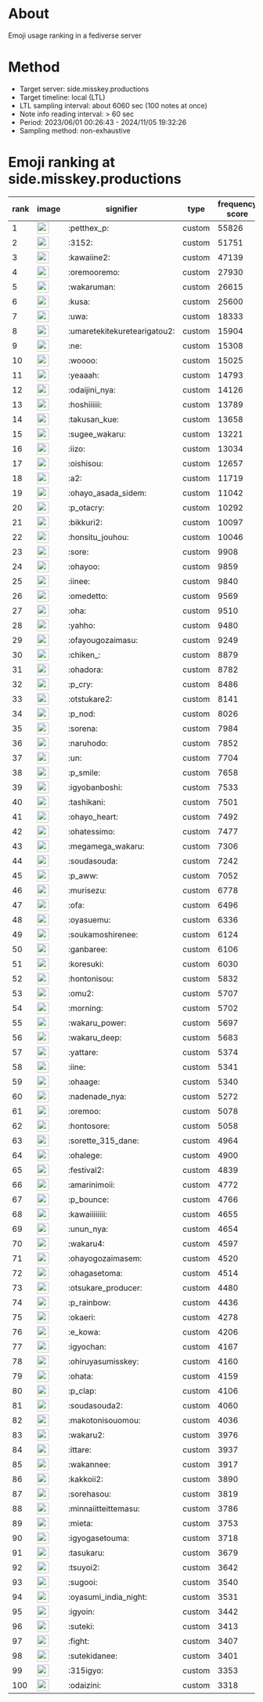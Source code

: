 # About
Emoji usage ranking in a fediverse server

# Method
- Target server: side.misskey.productions
- Target timeline: local (LTL)
- LTL sampling interval: about 6060 sec (100 notes at once)
- Note info reading interval: > 60 sec
- Period: 2023/06/01 00:26:43 - 2024/11/05 19:32:26 
- Sampling method: non-exhaustive

# Emoji ranking at side.misskey.productions

|rank|image|signifier|type|frequency score|
|----|----|----|----|----|
|1|<img height="24" src="https://side.misskey.productions/emoji/petthex_p.webp">|:petthex_p:|custom|55826|
|2|<img height="24" src="https://side.misskey.productions/emoji/3152.webp">|:3152:|custom|51751|
|3|<img height="24" src="https://side.misskey.productions/emoji/kawaiine2.webp">|:kawaiine2:|custom|47139|
|4|<img height="24" src="https://side.misskey.productions/emoji/oremooremo.webp">|:oremooremo:|custom|27930|
|5|<img height="24" src="https://side.misskey.productions/emoji/wakaruman.webp">|:wakaruman:|custom|26615|
|6|<img height="24" src="https://side.misskey.productions/emoji/kusa.webp">|:kusa:|custom|25600|
|7|<img height="24" src="https://side.misskey.productions/emoji/uwa.webp">|:uwa:|custom|18333|
|8|<img height="24" src="https://side.misskey.productions/emoji/umaretekitekuretearigatou2.webp">|:umaretekitekuretearigatou2:|custom|15904|
|9|<img height="24" src="https://side.misskey.productions/emoji/ne.webp">|:ne:|custom|15308|
|10|<img height="24" src="https://side.misskey.productions/emoji/woooo.webp">|:woooo:|custom|15025|
|11|<img height="24" src="https://side.misskey.productions/emoji/yeaaah.webp">|:yeaaah:|custom|14793|
|12|<img height="24" src="https://side.misskey.productions/emoji/odaijini_nya.webp">|:odaijini_nya:|custom|14126|
|13|<img height="24" src="https://side.misskey.productions/emoji/hoshiiiiii.webp">|:hoshiiiiii:|custom|13789|
|14|<img height="24" src="https://side.misskey.productions/emoji/takusan_kue.webp">|:takusan_kue:|custom|13658|
|15|<img height="24" src="https://side.misskey.productions/emoji/sugee_wakaru.webp">|:sugee_wakaru:|custom|13221|
|16|<img height="24" src="https://side.misskey.productions/emoji/iizo.webp">|:iizo:|custom|13034|
|17|<img height="24" src="https://side.misskey.productions/emoji/oishisou.webp">|:oishisou:|custom|12657|
|18|<img height="24" src="https://side.misskey.productions/emoji/a2.webp">|:a2:|custom|11719|
|19|<img height="24" src="https://side.misskey.productions/emoji/ohayo_asada_sidem.webp">|:ohayo_asada_sidem:|custom|11042|
|20|<img height="24" src="https://side.misskey.productions/emoji/p_otacry.webp">|:p_otacry:|custom|10292|
|21|<img height="24" src="https://side.misskey.productions/emoji/bikkuri2.webp">|:bikkuri2:|custom|10097|
|22|<img height="24" src="https://side.misskey.productions/emoji/honsitu_jouhou.webp">|:honsitu_jouhou:|custom|10046|
|23|<img height="24" src="https://side.misskey.productions/emoji/sore.webp">|:sore:|custom|9908|
|24|<img height="24" src="https://side.misskey.productions/emoji/ohayoo.webp">|:ohayoo:|custom|9859|
|25|<img height="24" src="https://side.misskey.productions/emoji/iinee.webp">|:iinee:|custom|9840|
|26|<img height="24" src="https://side.misskey.productions/emoji/omedetto.webp">|:omedetto:|custom|9569|
|27|<img height="24" src="https://side.misskey.productions/emoji/oha.webp">|:oha:|custom|9510|
|28|<img height="24" src="https://side.misskey.productions/emoji/yahho.webp">|:yahho:|custom|9480|
|29|<img height="24" src="https://side.misskey.productions/emoji/ofayougozaimasu.webp">|:ofayougozaimasu:|custom|9249|
|30|<img height="24" src="https://side.misskey.productions/emoji/chiken_.webp">|:chiken_:|custom|8879|
|31|<img height="24" src="https://side.misskey.productions/emoji/ohadora.webp">|:ohadora:|custom|8782|
|32|<img height="24" src="https://side.misskey.productions/emoji/p_cry.webp">|:p_cry:|custom|8486|
|33|<img height="24" src="https://side.misskey.productions/emoji/otstukare2.webp">|:otstukare2:|custom|8141|
|34|<img height="24" src="https://side.misskey.productions/emoji/p_nod.webp">|:p_nod:|custom|8026|
|35|<img height="24" src="https://side.misskey.productions/emoji/sorena.webp">|:sorena:|custom|7984|
|36|<img height="24" src="https://side.misskey.productions/emoji/naruhodo.webp">|:naruhodo:|custom|7852|
|37|<img height="24" src="https://side.misskey.productions/emoji/un.webp">|:un:|custom|7704|
|38|<img height="24" src="https://side.misskey.productions/emoji/p_smile.webp">|:p_smile:|custom|7658|
|39|<img height="24" src="https://side.misskey.productions/emoji/igyobanboshi.webp">|:igyobanboshi:|custom|7533|
|40|<img height="24" src="https://side.misskey.productions/emoji/tashikani.webp">|:tashikani:|custom|7501|
|41|<img height="24" src="https://side.misskey.productions/emoji/ohayo_heart.webp">|:ohayo_heart:|custom|7492|
|42|<img height="24" src="https://side.misskey.productions/emoji/ohatessimo.webp">|:ohatessimo:|custom|7477|
|43|<img height="24" src="https://side.misskey.productions/emoji/megamega_wakaru.webp">|:megamega_wakaru:|custom|7306|
|44|<img height="24" src="https://side.misskey.productions/emoji/soudasouda.webp">|:soudasouda:|custom|7242|
|45|<img height="24" src="https://side.misskey.productions/emoji/p_aww.webp">|:p_aww:|custom|7052|
|46|<img height="24" src="https://side.misskey.productions/emoji/murisezu.webp">|:murisezu:|custom|6778|
|47|<img height="24" src="https://side.misskey.productions/emoji/ofa.webp">|:ofa:|custom|6496|
|48|<img height="24" src="https://side.misskey.productions/emoji/oyasuemu.webp">|:oyasuemu:|custom|6336|
|49|<img height="24" src="https://side.misskey.productions/emoji/soukamoshirenee.webp">|:soukamoshirenee:|custom|6124|
|50|<img height="24" src="https://side.misskey.productions/emoji/ganbaree.webp">|:ganbaree:|custom|6106|
|51|<img height="24" src="https://side.misskey.productions/emoji/koresuki.webp">|:koresuki:|custom|6030|
|52|<img height="24" src="https://side.misskey.productions/emoji/hontonisou.webp">|:hontonisou:|custom|5832|
|53|<img height="24" src="https://side.misskey.productions/emoji/omu2.webp">|:omu2:|custom|5707|
|54|<img height="24" src="https://side.misskey.productions/emoji/morning.webp">|:morning:|custom|5702|
|55|<img height="24" src="https://side.misskey.productions/emoji/wakaru_power.webp">|:wakaru_power:|custom|5697|
|56|<img height="24" src="https://side.misskey.productions/emoji/wakaru_deep.webp">|:wakaru_deep:|custom|5683|
|57|<img height="24" src="https://side.misskey.productions/emoji/yattare.webp">|:yattare:|custom|5374|
|58|<img height="24" src="https://side.misskey.productions/emoji/iine.webp">|:iine:|custom|5341|
|59|<img height="24" src="https://side.misskey.productions/emoji/ohaage.webp">|:ohaage:|custom|5340|
|60|<img height="24" src="https://side.misskey.productions/emoji/nadenade_nya.webp">|:nadenade_nya:|custom|5272|
|61|<img height="24" src="https://side.misskey.productions/emoji/oremoo.webp">|:oremoo:|custom|5078|
|62|<img height="24" src="https://side.misskey.productions/emoji/hontosore.webp">|:hontosore:|custom|5058|
|63|<img height="24" src="https://side.misskey.productions/emoji/sorette_315_dane.webp">|:sorette_315_dane:|custom|4964|
|64|<img height="24" src="https://side.misskey.productions/emoji/ohalege.webp">|:ohalege:|custom|4900|
|65|<img height="24" src="https://side.misskey.productions/emoji/festival2.webp">|:festival2:|custom|4839|
|66|<img height="24" src="https://side.misskey.productions/emoji/amarinimoii.webp">|:amarinimoii:|custom|4772|
|67|<img height="24" src="https://side.misskey.productions/emoji/p_bounce.webp">|:p_bounce:|custom|4766|
|68|<img height="24" src="https://side.misskey.productions/emoji/kawaiiiiiiii.webp">|:kawaiiiiiiii:|custom|4655|
|69|<img height="24" src="https://side.misskey.productions/emoji/unun_nya.webp">|:unun_nya:|custom|4654|
|70|<img height="24" src="https://side.misskey.productions/emoji/wakaru4.webp">|:wakaru4:|custom|4597|
|71|<img height="24" src="https://side.misskey.productions/emoji/ohayogozaimasem.webp">|:ohayogozaimasem:|custom|4520|
|72|<img height="24" src="https://side.misskey.productions/emoji/ohagasetoma.webp">|:ohagasetoma:|custom|4514|
|73|<img height="24" src="https://side.misskey.productions/emoji/otsukare_producer.webp">|:otsukare_producer:|custom|4480|
|74|<img height="24" src="https://side.misskey.productions/emoji/p_rainbow.webp">|:p_rainbow:|custom|4436|
|75|<img height="24" src="https://side.misskey.productions/emoji/okaeri.webp">|:okaeri:|custom|4278|
|76|<img height="24" src="https://side.misskey.productions/emoji/e_kowa.webp">|:e_kowa:|custom|4206|
|77|<img height="24" src="https://side.misskey.productions/emoji/igyochan.webp">|:igyochan:|custom|4167|
|78|<img height="24" src="https://side.misskey.productions/emoji/ohiruyasumisskey.webp">|:ohiruyasumisskey:|custom|4160|
|79|<img height="24" src="https://side.misskey.productions/emoji/ohata.webp">|:ohata:|custom|4159|
|80|<img height="24" src="https://side.misskey.productions/emoji/p_clap.webp">|:p_clap:|custom|4106|
|81|<img height="24" src="https://side.misskey.productions/emoji/soudasouda2.webp">|:soudasouda2:|custom|4060|
|82|<img height="24" src="https://side.misskey.productions/emoji/makotonisouomou.webp">|:makotonisouomou:|custom|4036|
|83|<img height="24" src="https://side.misskey.productions/emoji/wakaru2.webp">|:wakaru2:|custom|3976|
|84|<img height="24" src="https://side.misskey.productions/emoji/ittare.webp">|:ittare:|custom|3937|
|85|<img height="24" src="https://side.misskey.productions/emoji/wakannee.webp">|:wakannee:|custom|3917|
|86|<img height="24" src="https://side.misskey.productions/emoji/kakkoii2.webp">|:kakkoii2:|custom|3890|
|87|<img height="24" src="https://side.misskey.productions/emoji/sorehasou.webp">|:sorehasou:|custom|3819|
|88|<img height="24" src="https://side.misskey.productions/emoji/minnaiitteittemasu.webp">|:minnaiitteittemasu:|custom|3786|
|89|<img height="24" src="https://side.misskey.productions/emoji/mieta.webp">|:mieta:|custom|3753|
|90|<img height="24" src="https://side.misskey.productions/emoji/igyogasetouma.webp">|:igyogasetouma:|custom|3718|
|91|<img height="24" src="https://side.misskey.productions/emoji/tasukaru.webp">|:tasukaru:|custom|3679|
|92|<img height="24" src="https://side.misskey.productions/emoji/tsuyoi2.webp">|:tsuyoi2:|custom|3642|
|93|<img height="24" src="https://side.misskey.productions/emoji/sugooi.webp">|:sugooi:|custom|3540|
|94|<img height="24" src="https://side.misskey.productions/emoji/oyasumi_india_night.webp">|:oyasumi_india_night:|custom|3531|
|95|<img height="24" src="https://side.misskey.productions/emoji/igyoin.webp">|:igyoin:|custom|3442|
|96|<img height="24" src="https://side.misskey.productions/emoji/suteki.webp">|:suteki:|custom|3413|
|97|<img height="24" src="https://side.misskey.productions/emoji/fight.webp">|:fight:|custom|3407|
|98|<img height="24" src="https://side.misskey.productions/emoji/sutekidanee.webp">|:sutekidanee:|custom|3401|
|99|<img height="24" src="https://side.misskey.productions/emoji/315igyo.webp">|:315igyo:|custom|3353|
|100|<img height="24" src="https://side.misskey.productions/emoji/odaizini.webp">|:odaizini:|custom|3318|
